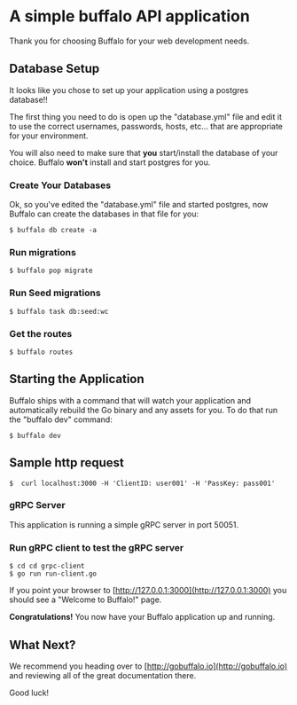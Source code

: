 # A simple buffalo API application

Thank you for choosing Buffalo for your web development needs.

## Database Setup

It looks like you chose to set up your application using a postgres database!!

The first thing you need to do is open up the "database.yml" file and edit it to use the correct usernames, passwords, hosts, etc... that are appropriate for your environment.

You will also need to make sure that **you** start/install the database of your choice. Buffalo **won't** install and start postgres for you.

### Create Your Databases

Ok, so you've edited the "database.yml" file and started postgres, now Buffalo can create the databases in that file for you:

	$ buffalo db create -a

### Run migrations

    $ buffalo pop migrate

### Run Seed migrations

    $ buffalo task db:seed:wc

### Get the routes

    $ buffalo routes

## Starting the Application

Buffalo ships with a command that will watch your application and automatically rebuild the Go binary and any assets for you. To do that run the "buffalo dev" command:

	$ buffalo dev


## Sample http request

    $  curl localhost:3000 -H 'ClientID: user001' -H 'PassKey: pass001'

### gRPC Server

   This application is running a simple gRPC server in port 50051.

### Run gRPC client to test the gRPC server

    $ cd cd grpc-client
    $ go run run-client.go

If you point your browser to [http://127.0.0.1:3000](http://127.0.0.1:3000) you should see a "Welcome to Buffalo!" page.

**Congratulations!** You now have your Buffalo application up and running.

## What Next?

We recommend you heading over to [http://gobuffalo.io](http://gobuffalo.io) and reviewing all of the great documentation there.

Good luck!